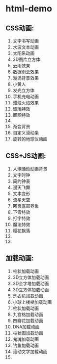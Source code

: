 # html-demo

## CSS动画:
01. 文字书写动画
02. 水波文本动画
03. 太阳系动画
04. 3D图片立方体
05. 云雨效果
06. 数据雨云效果
07. 漩涡背景效果
08. 小黄人
09. 发光立方体
10. 手机充电动画
11. 蜡烛火焰效果
12. 玻璃特效
13. 画图特效
14. 
97. 渐变背景
98. 自定义滚动条
99. 旋转的地球仪动画

## CSS+JS动画:
01. 人潮涌动动画背景
02. 文字时钟
03. 简约钟表
04. 漫天飞舞
05. 文本变形
06. 流星天空
07. 网页底部养鱼
08. 下雪特效
09. 打字特效
10. 魔法特效
11. 樱花飘落
12. 
99. 


## 加载动画:
01. 柱状加载动画
02. 3D立方体加载动画
03. 3D金字塔加载动画
04. 3D立方体加载动画
05. 洗衣机加载动画
06. 小球上楼梯加载动画
07. 柱状加载动画
08. 九宫格加载动画
09. 四瓣花加载动画
10. DNA加载动画
11. 柱状图加载动画
12. 鬼魂加载动画
13. 钓鱼加载动画
14. 滚动文字加载动画
99. 

